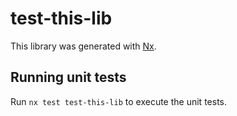 # test-this-lib

This library was generated with [Nx](https://nx.dev).

## Running unit tests

Run `nx test test-this-lib` to execute the unit tests.
